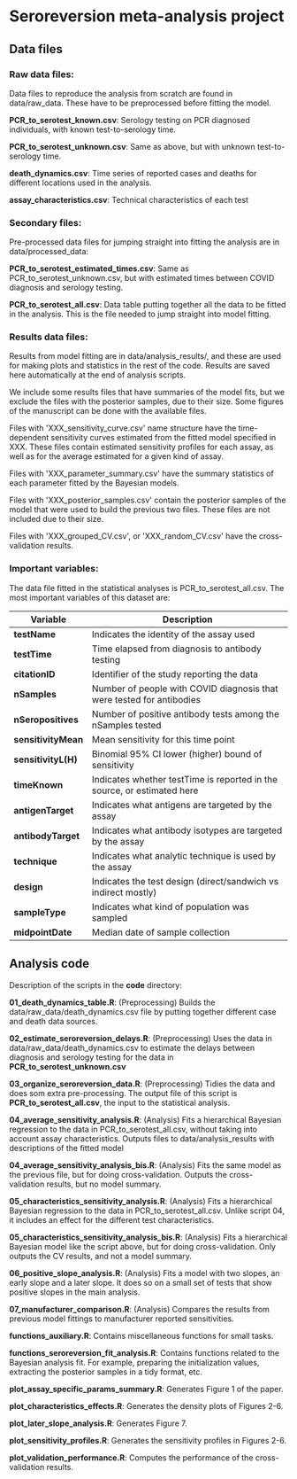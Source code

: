 # Seroreversion meta-analysis project

## Data files

### Raw data files:

Data files to reproduce the analysis from scratch are found
in data/raw_data. These have to be preprocessed before
fitting the model.

**PCR_to_serotest_known.csv**: Serology testing on PCR diagnosed
individuals, with known test-to-serology time.

**PCR_to_serotest_unknown.csv**: Same as above, but with
unknown test-to-serology time.

**death_dynamics.csv**: Time series of reported cases and deaths
for different locations used in the analysis.

**assay_characteristics.csv**: Technical
characteristics of each test

### Secondary files:

Pre-processed data files for jumping straight into fitting
the analysis are in data/processed_data:

**PCR_to_serotest_estimated_times.csv**: Same as PCR_to_serotest_unknown.csv,
but with estimated times between COVID diagnosis and serology testing.

**PCR_to_serotest_all.csv**: Data table putting together all the data
to be fitted in the analysis. This is the file needed to jump straight
into model fitting.

### Results data files:

Results from model fitting are in data/analysis_results/, and these
are used for making plots and statistics in the rest of the code.
Results are saved here automatically at the end of analysis scripts. 

We include some results files that have summaries of the model fits,
but we exclude the files with the posterior samples, due to their size.
Some figures of the manuscript can be done with the available files.

Files with 'XXX_sensitivity_curve.csv' name structure have the
time-dependent sensitivity curves estimated from the fitted model
specified in XXX. These files contain estimated sensitivity profiles
for each assay, as well as for the average estimated for a given
kind of assay.

Files with 'XXX_parameter_summary.csv' have the summary statistics
of each parameter fitted by the Bayesian models. 

Files with 'XXX_posterior_samples.csv' contain the posterior samples
of the model that were used to build the previous two files.
These files are not included due to their size.

Files with 'XXX_grouped_CV.csv', or 'XXX_random_CV.csv' have the
cross-validation results.

### Important variables:

The data file fitted in the statistical analyses is PCR_to_serotest_all.csv.
The most important variables of this dataset are:

| Variable | Description |
| -------- | ----------- |
| **testName** | Indicates the identity of the assay used |
| **testTime** | Time elapsed from diagnosis to antibody testing |
| **citationID** | Identifier of the study reporting the data |
| **nSamples** | Number of people with COVID diagnosis that were tested for antibodies |
| **nSeropositives** | Number of positive antibody tests among the nSamples tested |
| **sensitivityMean** | Mean sensitivity for this time point |
| **sensitivityL(H)** | Binomial 95% CI lower (higher) bound of sensitivity |
| **timeKnown** | Indicates whether testTime is reported in the source, or estimated here |
| **antigenTarget** | Indicates what antigens are targeted by the assay |
| **antibodyTarget** | Indicates what antibody isotypes are targeted by the assay |
| **technique** | Indicates what analytic technique is used by the assay |
| **design** | Indicates the test design (direct/sandwich vs indirect mostly) |
| **sampleType** | Indicates what kind of population was sampled |
| **midpointDate** | Median date of sample collection |


##  Analysis code

Description of the scripts in the ****code**** directory:

**01_death_dynamics_table.R**: (Preprocessing) Builds the
data/raw_data/death_dynamics.csv file by putting together different
case and death data sources.

**02_estimate_seroreversion_delays.R**: (Preprocessing) Uses the data in
data/raw_data/death_dynamics.csv to estimate the delays between
diagnosis and serology testing for the data in **PCR_to_serotest_unknown.csv**

**03_organize_seroreversion_data.R**: (Preprocessing) Tidies the
data and does som extra pre-processing. The output file of this
script is **PCR_to_serotest_all.csv**, the input to the
statistical analysis.

**04_average_sensitivity_analysis.R**: (Analysis) Fits a hierarchical
Bayesian regression to the data in PCR_to_serotest_all.csv, without
taking into account assay characteristics. Outputs files to
data/analysis_results with descriptions of the fitted model

**04_average_sensitivity_analysis_bis.R**: (Analysis) Fits the
same model as the previous file, but for doing cross-validation.
Outputs the cross-validation results, but no model summary.

**05_characteristics_sensitivity_analysis.R**: (Analysis) Fits a hierarchical
Bayesian regression to the data in PCR_to_serotest_all.csv. Unlike script
04, it includes an effect for the different test characteristics. 

**05_characteristics_sensitivity_analysis_bis.R**: (Analysis) Fits a
hierarchical Bayesian model like the script above, but for
doing cross-validation. Only outputs the CV results, and not a
model summary.

**06_positive_slope_analysis.R**: (Analysis) Fits a model with
two slopes, an early slope and a later slope. It does so on
a small set of tests that show positive slopes in the main analysis.

**07_manufacturer_comparison.R**: (Analysis) Compares the results from
previous model fittings to manufacturer reported sensitivities.

**functions_auxiliary.R**: Contains miscellaneous functions for small tasks.

**functions_seroreversion_fit_analysis.R**: Contains functions related to
the Bayesian analysis fit. For example, preparing the initialization
values, extracting the posterior samples in a tidy format, etc.

**plot_assay_specific_params_summary.R**: Generates Figure 1 of the
paper.

**plot_characteristics_effects.R**: Generates the density plots of
Figures 2-6.

**plot_later_slope_analysis.R**: Generates Figure 7.

**plot_sensitivity_profiles.R**: Generates the sensitivity profiles
in Figures 2-6.

**plot_validation_performance.R**: Computes the performance of
the cross-validation results.


